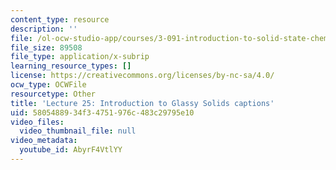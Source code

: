 ```yaml
---
content_type: resource
description: ''
file: /ol-ocw-studio-app/courses/3-091-introduction-to-solid-state-chemistry-fall-2018/AbyrF4VtlYY_captions.webvtt
file_size: 89508
file_type: application/x-subrip
learning_resource_types: []
license: https://creativecommons.org/licenses/by-nc-sa/4.0/
ocw_type: OCWFile
resourcetype: Other
title: 'Lecture 25: Introduction to Glassy Solids captions'
uid: 58054889-34f3-4751-976c-483c29795e10
video_files:
  video_thumbnail_file: null
video_metadata:
  youtube_id: AbyrF4VtlYY
---
```

